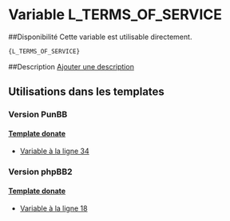 # Variable L_TERMS_OF_SERVICE

##Disponibilité
Cette variable est utilisable directement.

```html
{L_TERMS_OF_SERVICE}
```

##Description
[Ajouter une description](https://fa-tvars.appspot.com/var/L_TERMS_OF_SERVICE)

## Utilisations dans les templates

### Version PunBB

#### [Template donate](punbb/donate.md#readme)
* [Variable &agrave; la ligne 34](../punbb/donate.tpl#L34)

### Version phpBB2

#### [Template donate](subsilver/donate.md#readme)
* [Variable &agrave; la ligne 18](../subsilver/donate.tpl#L18)